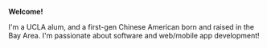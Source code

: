 **Welcome!**

I'm a UCLA alum, and a first-gen Chinese American born and raised in the Bay Area. I'm passionate about software and web/mobile app development!
